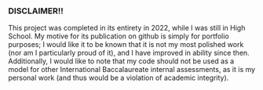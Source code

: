 ### DISCLAIMER!!
This project was completed in its entirety in 2022, while I was still in High School. My motive for its publication on github is simply for portfolio purposes; I would like it to be known that it is not my most polished work (nor am I particularly proud of it), and I have improved in ability since then. Additionally, I would like to note that my code should not be used as a model for other International Baccalaureate internal assessments, as it is my personal work (and thus would be a violation of academic integrity).
